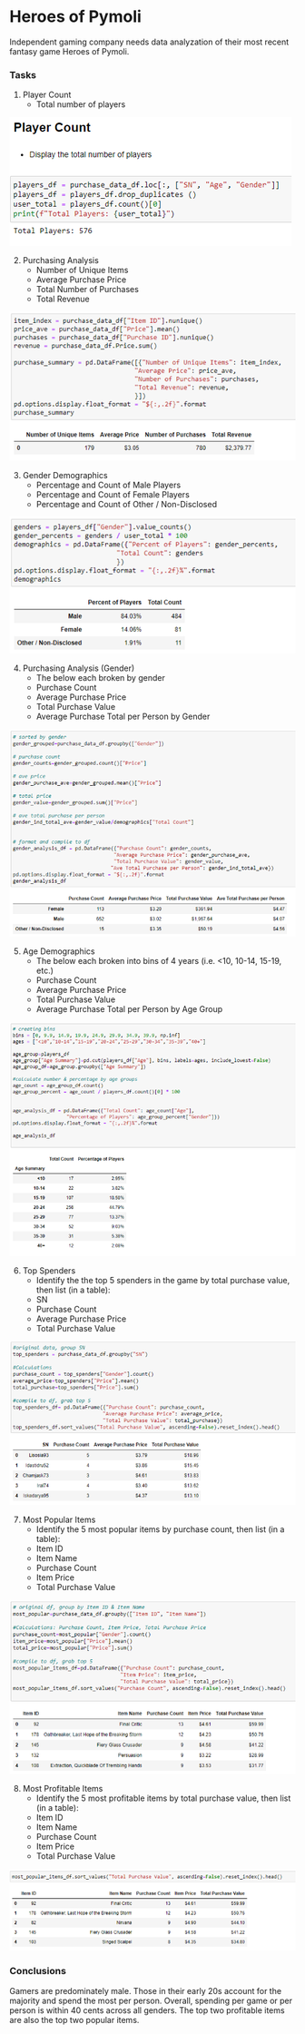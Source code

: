 # Heroes of Pymoli
 
Independent gaming company needs data analyzation of their most recent fantasy game Heroes of Pymoli. 

### Tasks
1) Player Count
    * Total number of players

![](https://github.com/staceyj118/Heroes/blob/main/Images/PlayerCount.PNG?raw=true)


2) Purchasing Analysis
    * Number of Unique Items
    * Average Purchase Price
    * Total Number of Purchases
    * Total Revenue

![](https://github.com/staceyj118/Heroes/blob/main/Images/PurchaseTotal.PNG?raw=true)


3) Gender Demographics 
    * Percentage and Count of Male Players
    * Percentage and Count of Female Players
    * Percentage and Count of Other / Non-Disclosed

![](https://github.com/staceyj118/Heroes/blob/main/Images/GenderDemographics.PNG?raw=true)


4) Purchasing Analysis (Gender)
    * The below each broken by gender
    * Purchase Count
    * Average Purchase Price
    * Total Purchase Value
    * Average Purchase Total per Person by Gender

![](https://github.com/staceyj118/Heroes/blob/main/Images/PurchaseGender.PNG?raw=true)


5) Age Demographics
    * The below each broken into bins of 4 years (i.e. &lt;10, 10-14, 15-19, etc.)
    * Purchase Count
    * Average Purchase Price
    * Total Purchase Value
    * Average Purchase Total per Person by Age Group

![](https://github.com/staceyj118/Heroes/blob/main/Images/AgeDemographics.PNG?raw=true)


6) Top Spenders
    * Identify the the top 5 spenders in the game by total purchase value, then list (in a table):
    * SN
    * Purchase Count
    * Average Purchase Price
    * Total Purchase Value

![](https://github.com/staceyj118/Heroes/blob/main/Images/TopSpenders.PNG?raw=true)


7) Most Popular Items
    * Identify the 5 most popular items by purchase count, then list (in a table):
    * Item ID
    * Item Name
    * Purchase Count
    * Item Price
    * Total Purchase Value

![](https://github.com/staceyj118/Heroes/blob/main/Images/MostPopularItem.PNG?raw=true)


8) Most Profitable Items
    * Identify the 5 most profitable items by total purchase value, then list (in a table):
    * Item ID
    * Item Name
    * Purchase Count
    * Item Price
    * Total Purchase Value

![](https://github.com/staceyj118/Heroes/blob/main/Images/MostProfitableItem.PNG?raw=true)


### Conclusions 
Gamers are predominately male. Those in their early 20s account for the majority and spend the most per person. Overall, spending per game or per person is within 40 cents across all genders. The top two profitable items are also the top two popular items. 

